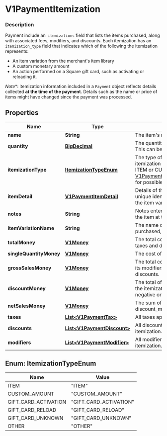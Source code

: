 
# V1PaymentItemization

### Description

Payment include an` itemizations` field that lists the items purchased, along with associated fees, modifiers, and discounts. Each itemization has an `itemization_type` field that indicates which of the following the itemization represents:  <ul> <li>An item variation from the merchant's item library</li> <li>A custom monetary amount</li> <li> An action performed on a Square gift card, such as activating or reloading it. </li> </ul>  *Note**: itemization information included in a `Payment` object reflects details collected **at the time of the payment**. Details such as the name or price of items might have changed since the payment was processed.

## Properties
Name | Type | Description | Notes
------------ | ------------- | ------------- | -------------
**name** | **String** | The item&#39;s name. |  [optional]
**quantity** | [**BigDecimal**](BigDecimal.md) | The quantity of the item purchased. This can be a decimal value. |  [optional]
**itemizationType** | [**ItemizationTypeEnum**](#ItemizationTypeEnum) | The type of purchase that the itemization represents, such as an ITEM or CUSTOM_AMOUNT See [V1PaymentItemizationItemizationType](#type-v1paymentitemizationitemizationtype) for possible values |  [optional]
**itemDetail** | [**V1PaymentItemDetail**](V1PaymentItemDetail.md) | Details of the item, including its unique identifier and the identifier of the item variation purchased. |  [optional]
**notes** | **String** | Notes entered by the merchant about the item at the time of payment, if any. |  [optional]
**itemVariationName** | **String** | The name of the item variation purchased, if any. |  [optional]
**totalMoney** | [**V1Money**](V1Money.md) | The total cost of the item, including all taxes and discounts. |  [optional]
**singleQuantityMoney** | [**V1Money**](V1Money.md) | The cost of a single unit of this item. |  [optional]
**grossSalesMoney** | [**V1Money**](V1Money.md) | The total cost of the itemization and its modifiers, not including taxes or discounts. |  [optional]
**discountMoney** | [**V1Money**](V1Money.md) | The total of all discounts applied to the itemization. This value is always negative or zero. |  [optional]
**netSalesMoney** | [**V1Money**](V1Money.md) | The sum of gross_sales_money and discount_money. |  [optional]
**taxes** | [**List&lt;V1PaymentTax&gt;**](V1PaymentTax.md) | All taxes applied to this itemization. |  [optional]
**discounts** | [**List&lt;V1PaymentDiscount&gt;**](V1PaymentDiscount.md) | All discounts applied to this itemization. |  [optional]
**modifiers** | [**List&lt;V1PaymentModifier&gt;**](V1PaymentModifier.md) | All modifier options applied to this itemization. |  [optional]


<a name="ItemizationTypeEnum"></a>
## Enum: ItemizationTypeEnum
Name | Value
---- | -----
ITEM | &quot;ITEM&quot;
CUSTOM_AMOUNT | &quot;CUSTOM_AMOUNT&quot;
GIFT_CARD_ACTIVATION | &quot;GIFT_CARD_ACTIVATION&quot;
GIFT_CARD_RELOAD | &quot;GIFT_CARD_RELOAD&quot;
GIFT_CARD_UNKNOWN | &quot;GIFT_CARD_UNKNOWN&quot;
OTHER | &quot;OTHER&quot;



